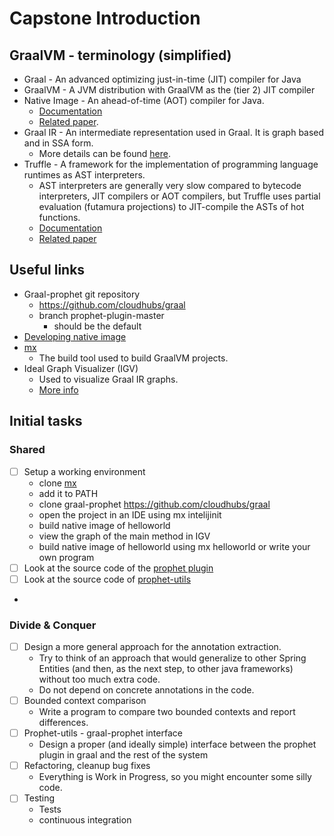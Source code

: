 # Capstone Introduction

## GraalVM - terminology (simplified)
* Graal - An advanced optimizing just-in-time (JIT) compiler for Java 
* GraalVM - A JVM distribution with GraalVM as the (tier 2) JIT compiler
* Native Image - An ahead-of-time (AOT) compiler for Java.
  * [Documentation](https://www.graalvm.org/22.0/reference-manual/native-image/)
  * [Related paper](https://dl.acm.org/doi/10.1145/3360610).
* Graal IR - An intermediate representation used in Graal. It is graph based and in SSA form.
  * More details can be found [here](https://ssw.jku.at/General/Staff/GD/APPLC-2013-paper_12.pdf).
* Truffle - A framework for the implementation of programming language runtimes as AST interpreters.
  * AST interpreters are generally very slow compared to bytecode interpreters, JIT compilers or AOT compilers, but Truffle uses partial evaluation (futamura projections) to JIT-compile the ASTs of hot functions.
  * [Documentation](https://www.graalvm.org/latest/graalvm-as-a-platform/language-implementation-framework/)
  * [Related paper](http://lafo.ssw.uni-linz.ac.at/papers/2013_Onward_OneVMToRuleThemAll.pdf)

## Useful links
* Graal-prophet git repository
  * https://github.com/cloudhubs/graal
  * branch prophet-plugin-master 
    * should be the default
* [Developing native image](https://github.com/cloudhubs/graal/blob/prophet-plugin-master/docs/reference-manual/native-image/contribute/DevelopingNativeImage.md)
* [mx](https://github.com/graalvm/mx)
  * The build tool used to build GraalVM projects.
* Ideal Graph Visualizer (IGV)
  * Used to visualize Graal IR graphs.
  * [More info](https://docs.oracle.com/en/graalvm/enterprise/20/docs/tools/igv/)

## Initial tasks
### Shared
- [ ] Setup a working environment
  * clone [mx](https://github.com/graalvm/mx)
  * add it to PATH
  * clone graal-prophet https://github.com/cloudhubs/graal
  * open the project in an IDE using mx intelijinit
  * build native image of helloworld
  * view the graph of the main method in IGV
  * build native image of helloworld using mx helloworld or write your own program
- [ ] Look at the source code of the [prophet plugin](https://github.com/cloudhubs/graal/tree/prophet-plugin-master/substratevm/src/com.oracle.svm.hosted/src/com/oracle/svm/hosted/prophet)
- [ ] Look at the source code of [prophet-utils](https://github.com/cloudhubs/prophet-utils)
- 
### Divide & Conquer
- [ ] Design a more general approach for the annotation extraction.
  * Try to think of an approach that would generalize to other Spring Entities (and then, as the next step, to other java frameworks) without too much extra code.
  * Do not depend on concrete annotations in the code.
- [ ] Bounded context comparison
  * Write a program to compare two bounded contexts and report differences.
- [ ] Prophet-utils - graal-prophet interface
  * Design a proper (and ideally simple) interface between the prophet plugin in graal and the rest of the system
- [ ] Refactoring, cleanup bug fixes
  * Everything is Work in Progress, so you might encounter some silly code.  
- [ ] Testing
  * Tests
  * continuous integration
